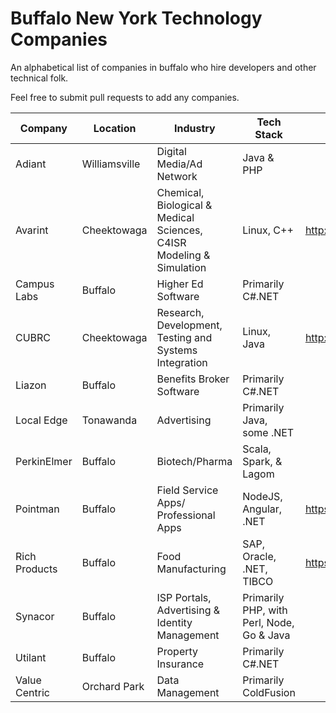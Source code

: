 # Buffalo New York Technology Companies

An alphabetical list of companies in buffalo who hire developers and other technical folk.

Feel free to submit pull requests to add any companies.

| Company | Location | Industry | Tech Stack | Careers |
| ------- | -------- | -------- | ---------- | ------- |
| Adiant | Williamsville | Digital Media/Ad Network | Java & PHP | |
| Avarint | Cheektowaga | Chemical, Biological & Medical Sciences, C4ISR Modeling & Simulation | Linux, C++ | http://www.avarint.com/careers.html |
| Campus Labs | Buffalo | Higher Ed Software | Primarily C#.NET | |
| CUBRC | Cheektowaga | Research, Development, Testing and Systems Integration | Linux, Java | http://www.cubrc.org/index.php/careers |
| Liazon | Buffalo | Benefits Broker Software | Primarily C#.NET | | |
| Local Edge | Tonawanda | Advertising | Primarily Java, some .NET | |
| PerkinElmer | Buffalo | Biotech/Pharma | Scala, Spark, & Lagom | |
| Pointman | Buffalo | Field Service Apps/ Professional Apps | NodeJS, Angular, .NET | https://pointman.bamboohr.com/jobs/ |
| Rich Products | Buffalo | Food Manufacturing | SAP, Oracle, .NET, TIBCO | https://careers.rich.com/ |
| Synacor | Buffalo | ISP Portals, Advertising & Identity Management | Primarily PHP, with Perl, Node, Go & Java | |
| Utilant | Buffalo | Property Insurance | Primarily C#.NET | |
| Value Centric | Orchard Park | Data Management | Primarily ColdFusion | |
